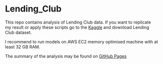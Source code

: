 # Lending_Club
This repo contains analysis of Lending Club data. If you want to replicate my result or apply these scripts go to the [Kaggle](https://www.kaggle.com/wendykan/lending-club-loan-data) and download Lending Club dataset.

I recommend to run models on AWS EC2 memory optimised machine with at least 32 GB RAM.

The summary of the analysis may be found on [GitHub Pages](https://jkubajek.github.io/Lending_Club/index)